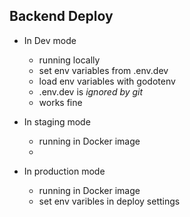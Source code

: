 ## Backend Deploy

- In Dev mode

  - running locally
  - set env variables from .env.dev
  - load env variables with godotenv
  - .env.dev is _ignored by git_
  - works fine

- In staging mode

  - running in Docker image
  -

- In production mode
  - running in Docker image
  - set env varibles in deploy settings
